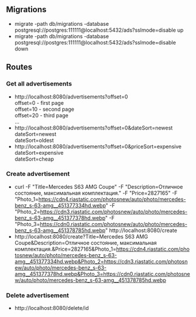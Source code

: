 ## Migrations
- migrate -path db/migrations -database postgresql://postgres:111111@localhost:5432/ads?sslmode=disable up
- migrate -path db/migrations -database postgresql://postgres:111111@localhost:5432/ads?sslmode=disable down


## Routes
### Get all advertisements
- http://localhost:8080/advertisements?offset=0 <br />
  offset=0 - first page <br />
  offset=10 - second page <br />
  offset=20 - third page <br />
  ...
- http://localhost:8080/advertisements?offset=0&dateSort=newest <br />
  dateSort=newest <br />
  dateSort=oldest 
- http://localhost:8080/advertisements?offset=0&priceSort=expensive <br />
  dateSort=expensive <br />
  dateSort=cheap
  
### Create advertisement
- curl -F "Title=Mercedes S63 AMG Coupe" -F "Description=Отличное состояние, максимальная комплектация." -F "Price=2827165" -F "Photo_1=https://cdn4.riastatic.com/photosnew/auto/photo/mercedes-benz_s-63-amg__451377334hd.webp" -F "Photo_2=https://cdn3.riastatic.com/photosnew/auto/photo/mercedes-benz_s-63-amg__451377378hd.webp" -F "Photo_3=https://cdn0.riastatic.com/photosnew/auto/photo/mercedes-benz_s-63-amg__451378785hd.webp" http://localhost:8080/create
- http://localhost:8080/create?Title=Mercedes S63 AMG Coupe&Description=Отличное состояние, максимальная комплектация.&Price=2827165&Photo_1=https://cdn4.riastatic.com/photosnew/auto/photo/mercedes-benz_s-63-amg__451377334hd.webp&Photo_2=https://cdn3.riastatic.com/photosnew/auto/photo/mercedes-benz_s-63-amg__451377378hd.webp&Photo_3=https://cdn0.riastatic.com/photosnew/auto/photo/mercedes-benz_s-63-amg__451378785hd.webp

### Delete advertisement
- http://localhost:8080/delete/id
